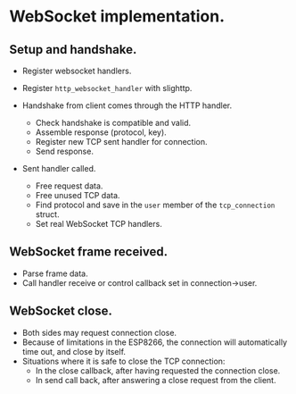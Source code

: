 WebSocket implementation.
=========================

Setup and handshake.
--------------------

* Register websocket handlers.
* Register `http_websocket_handler` with slighttp. 

* Handshake from client comes through the HTTP handler.
  * Check handshake is compatible and valid.
  * Assemble response (protocol, key).
  * Register new TCP sent handler for connection.
  * Send response.
* Sent handler called.
  * Free request data.
  * Free unused TCP data.
  * Find protocol and save in the `user` member of the `tcp_connection` struct.
  * Set real WebSocket TCP handlers.

WebSocket frame received.
-------------------------

* Parse frame data.
* Call handler receive or control callback set in connection->user.

WebSocket close.
----------------

* Both sides may request connection close.
* Because of limitations in the ESP8266, the connection will automatically
  time out, and close by itself.
* Situations where it is safe to close the TCP connection:
  * In the close callback, after having requested the connection close.
  * In send call back, after answering a close request from the client.
